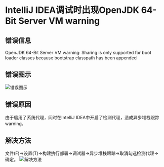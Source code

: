 # IntelliJ IDEA调试时出现OpenJDK 64-Bit Server VM warning

## 错误信息

OpenJDK 64-Bit Server VM warning: Sharing is only supported for boot loader classes because bootstrap classpath has been appended

## 错误图示

![错误图示](http://shu-huai.cn:13127/public/图床/IntelliJ%20IDEA调试时出现OpenJDK%2064-Bit%20Server%20VM%20warning错误图示.png "错误图示")

## 错误原因

由于启用了系统代理，同时在IntelliJ IDEA中开启了检测代理，造成异步堆栈跟踪warning。

## 解决方法

文件(F)→设置(T)→构建执行部署→调试器→异步堆栈跟踪→取消勾选检测代理→确定。
![解决方法](http://shu-huai.cn:13127/public/图床/IntelliJ%20IDEA调试时出现OpenJDK%2064-Bit%20Server%20VM%20warning解决方法.png "解决方法")
